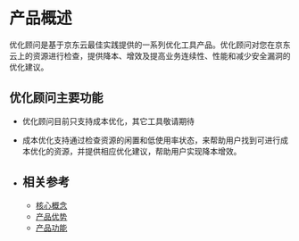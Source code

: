 # 产品概述

优化顾问是基于京东云最佳实践提供的一系列优化工具产品。优化顾问对您在京东云上的资源进行检查，提供降本、增效及提高业务连续性、性能和减少安全漏洞的优化建议。

## 优化顾问主要功能

- 优化顾问目前只支持成本优化，其它工具敬请期待

- 成本优化支持通过检查资源的闲置和低使用率状态，来帮助用户找到可进行成本优化的资源，并提供相应优化建议，帮助用户实现降本增效。



- ## 相关参考
	
	- [核心概念](../Introduction/Core-Concepts.md)
	- [产品优势](../Introduction/Benefits.md)
	- [产品功能](../Introduction/Features.md)